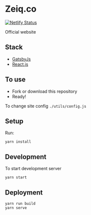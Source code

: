 # Zeiq.co

[![Netlify Status](https://api.netlify.com/api/v1/badges/3747f5de-39b5-4395-ad95-a0a53c0569c3/deploy-status)](https://app.netlify.com/sites/zeiq/deploys)

Official website

## Stack

- [GatsbyJs](https://www.gatsbyjs.org/)
- [React.js](https://reactjs.org/)

## To use

- Fork or download this repository
- Ready!

To change site config `./utils/config.js`

## Setup

Run:

```
yarn install
```

## Development

To start development server

```
yarn start
```

## Deployment

```
yarn run build
yarn serve
```
